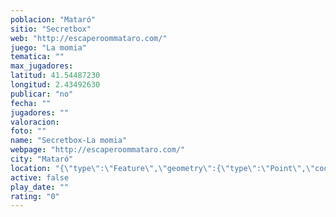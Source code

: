 ```yaml
---
poblacion: "Mataró"
sitio: "Secretbox"
web: "http://escaperoommataro.com/"
juego: "La momia"
tematica: ""
max_jugadores: 
latitud: 41.54487230
longitud: 2.43492630
publicar: "no"
fecha: ""
jugadores: ""
valoracion: 
foto: ""
name: "Secretbox-La momia"
webpage: "http://escaperoommataro.com/"
city: "Mataró"
location: "{\"type\":\"Feature\",\"geometry\":{\"type\":\"Point\",\"coordinates\":[2.4349263,41.5448723]}}"
active: false
play_date: ""
rating: "0"
---
```

